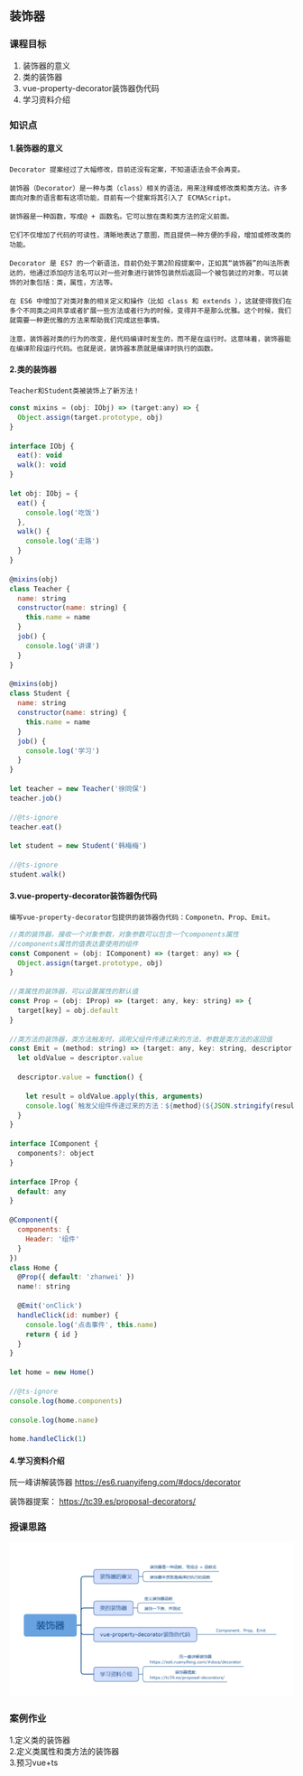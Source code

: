 ## 装饰器

### 课程目标

1. 装饰器的意义
2. 类的装饰器
3. vue-property-decorator装饰器伪代码
4. 学习资料介绍

### 知识点

#### 1.装饰器的意义
    Decorator 提案经过了大幅修改，目前还没有定案，不知道语法会不会再变。

    装饰器（Decorator）是一种与类（class）相关的语法，用来注释或修改类和类方法。许多面向对象的语言都有这项功能，目前有一个提案将其引入了 ECMAScript。

    装饰器是一种函数，写成@ + 函数名。它可以放在类和类方法的定义前面。

    它们不仅增加了代码的可读性，清晰地表达了意图，而且提供一种方便的手段，增加或修改类的功能。

    Decorator 是 ES7 的一个新语法，目前仍处于第2阶段提案中，正如其“装饰器”的叫法所表达的，他通过添加@方法名可以对一些对象进行装饰包装然后返回一个被包装过的对象，可以装饰的对象包括：类，属性，方法等。

    在 ES6 中增加了对类对象的相关定义和操作（比如 class 和 extends ），这就使得我们在多个不同类之间共享或者扩展一些方法或者行为的时候，变得并不是那么优雅。这个时候，我们就需要一种更优雅的方法来帮助我们完成这些事情。

    注意，装饰器对类的行为的改变，是代码编译时发生的，而不是在运行时。这意味着，装饰器能在编译阶段运行代码。也就是说，装饰器本质就是编译时执行的函数。

#### 2.类的装饰器
    Teacher和Student类被装饰上了新方法！

```js
const mixins = (obj: IObj) => (target:any) => {
  Object.assign(target.prototype, obj)
}

interface IObj {
  eat(): void
  walk(): void
}

let obj: IObj = {
  eat() {
    console.log('吃饭')
  },
  walk() {
    console.log('走路')
  }
}

@mixins(obj)
class Teacher {
  name: string
  constructor(name: string) {
    this.name = name
  }
  job() {
    console.log('讲课')
  }
}

@mixins(obj)
class Student {
  name: string
  constructor(name: string) {
    this.name = name
  }
  job() {
    console.log('学习')
  }
}

let teacher = new Teacher('徐同保')
teacher.job()

//@ts-ignore
teacher.eat()

let student = new Student('韩梅梅')

//@ts-ignore
student.walk()
```
#### 3.vue-property-decorator装饰器伪代码
    编写vue-property-decorator包提供的装饰器伪代码：Componetn、Prop、Emit。

```js
//类的装饰器，接收一个对象参数，对象参数可以包含一个components属性
//components属性的值表达要使用的组件
const Component = (obj: IComponent) => (target: any) => {
  Object.assign(target.prototype, obj)
}

//类属性的装饰器，可以设置属性的默认值
const Prop = (obj: IProp) => (target: any, key: string) => {
  target[key] = obj.default
}

//类方法的装饰器，类方法触发时，调用父组件传递过来的方法，参数是类方法的返回值
const Emit = (method: string) => (target: any, key: string, descriptor: any) => {
  let oldValue = descriptor.value

  descriptor.value = function() {
    
    let result = oldValue.apply(this, arguments)
    console.log(`触发父组件传递过来的方法：${method}(${JSON.stringify(result)})`)
  }
}

interface IComponent {
  components?: object
}

interface IProp {
  default: any
}

@Component({
  components: {
    Header: '组件'
  }
})
class Home {
  @Prop({ default: 'zhanwei' }) 
  name!: string

  @Emit('onClick')
  handleClick(id: number) {
    console.log('点击事件', this.name)
    return { id }
  }
}

let home = new Home()

//@ts-ignore
console.log(home.components)

console.log(home.name)

home.handleClick(1)
```

#### 4.学习资料介绍

阮一峰讲解装饰器
https://es6.ruanyifeng.com/#docs/decorator

装饰器提案：
https://tc39.es/proposal-decorators/
    
### 授课思路

![](./images/09装饰器.png) 

### 案例作业

1.定义类的装饰器   
2.定义类属性和类方法的装饰器  
3.预习vue+ts      

